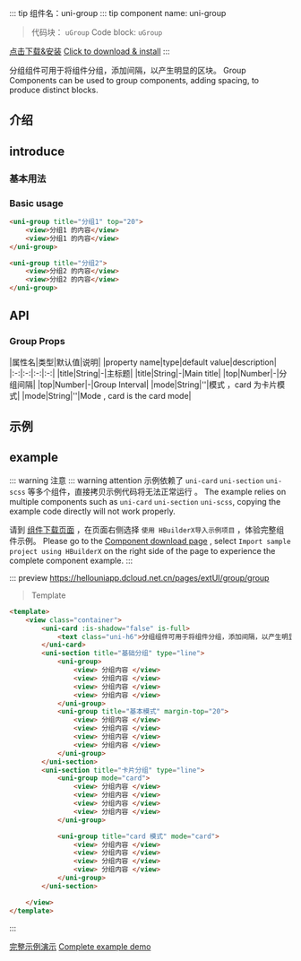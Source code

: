 ::: tip 组件名：uni-group
::: tip component name: uni-group
> 代码块： `uGroup`
> Code block: `uGroup`

[点击下载&安装](https://ext.dcloud.net.cn/plugin?name=uni-group)
[Click to download & install](https://ext.dcloud.net.cn/plugin?name=uni-group)
:::

分组组件可用于将组件分组，添加间隔，以产生明显的区块。
Group Components can be used to group components, adding spacing, to produce distinct blocks.

## 介绍
## introduce
### 基本用法
### Basic usage


```html
<uni-group title="分组1" top="20">
    <view>分组1 的内容</view>
    <view>分组1 的内容</view>
</uni-group>

<uni-group title="分组2">
    <view>分组2 的内容</view>
    <view>分组2 的内容</view>
</uni-group>
```
## API
### Group Props

|属性名|类型|默认值|说明|
|property name|type|default value|description|
|:-:|:-:|:-:|:-:|
|title|String|-|主标题|
|title|String|-|Main title|
|top|Number|-|分组间隔|
|top|Number|-|Group Interval|
|mode|String|''|模式 ，card 为卡片模式|
|mode|String|''|Mode , card is the card mode|


## 示例
## example
::: warning 注意
::: warning attention
示例依赖了 `uni-card` `uni-section` `uni-scss` 等多个组件，直接拷贝示例代码将无法正常运行 。
The example relies on multiple components such as `uni-card` `uni-section` `uni-scss`, copying the example code directly will not work properly.

请到 [组件下载页面](https://ext.dcloud.net.cn/plugin?name=uni-group) ，在页面右侧选择 `使用 HBuilderX导入示例项目` ，体验完整组件示例。
Please go to the [Component download page](https://ext.dcloud.net.cn/plugin?name=uni-group) , select `Import sample project using HBuilderX` on the right side of the page to experience the complete component example.
:::

::: preview https://hellouniapp.dcloud.net.cn/pages/extUI/group/group
> Template
``` html
<template>
	<view class="container">
		<uni-card :is-shadow="false" is-full>
			<text class="uni-h6">分组组件可用于将组件分组，添加间隔，以产生明显的区块。</text>
		</uni-card>
		<uni-section title="基础分组" type="line">
			<uni-group>
				<view> 分组内容 </view>
				<view> 分组内容 </view>
				<view> 分组内容 </view>
				<view> 分组内容 </view>
			</uni-group>
			<uni-group title="基本模式" margin-top="20">
				<view> 分组内容 </view>
				<view> 分组内容 </view>
				<view> 分组内容 </view>
				<view> 分组内容 </view>
			</uni-group>
		</uni-section>
		<uni-section title="卡片分组" type="line">
			<uni-group mode="card">
				<view> 分组内容 </view>
				<view> 分组内容 </view>
				<view> 分组内容 </view>
				<view> 分组内容 </view>
			</uni-group>

			<uni-group title="card 模式" mode="card">
				<view> 分组内容 </view>
				<view> 分组内容 </view>
				<view> 分组内容 </view>
				<view> 分组内容 </view>
			</uni-group>
		</uni-section>

	</view>
</template>
``` 
:::

[完整示例演示](https://hellouniapp.dcloud.net.cn/pages/extUI/group/group)
[Complete example demo](https://hellouniapp.dcloud.net.cn/pages/extUI/group/group)